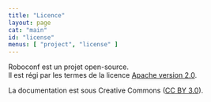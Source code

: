 ```yaml
---
title: "Licence"
layout: page
cat: "main"
id: "license"
menus: [ "project", "license" ]
---
```


Roboconf est un projet open-source.  
Il est régi par les termes de la licence [Apache version 2.0](http://www.apache.org/licenses/LICENSE-2.0).

La documentation est sous Creative Commons (<a href="http://creativecommons.org/licenses/by/3.0/">CC BY 3.0</a>).
